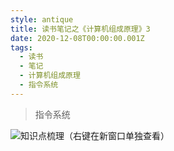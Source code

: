 ```yaml
---
style: antique
title: 读书笔记之《计算机组成原理》3
date: 2020-12-08T00:00:00.001Z
tags:
  - 读书
  - 笔记
  - 计算机组成原理
  - 指令系统
---
```


> 指令系统

![知识点梳理（右键在新窗口单独查看）](Computer-Organization-3-Instruction-System/key-knowlages.png '=1100px-500px')
